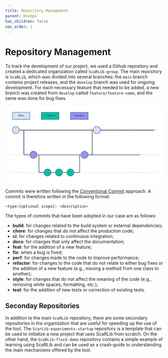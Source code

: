 ```yaml
---
title: Repository Management
parent: DevOps
has_children: false
nav_order: 1
---
```


# Repository Management

To track the development of our project, we used a Github repository and created a dedicated organization called `ScaRLib-group`. The main repository is `ScaRLib`, which was divided into several branches: the `main` branch contains project releases, and the `develop` branch was used for ongoing development. For each necessary feature that needed to be added, a new branch was created from `develop` called `feature/feature-name`, and the same was done for bug fixes.

![GitFlow](/imgs/git-flow.png)

Commits were written following the [Conventional Commit](https://www.conventionalcommits.org/en/v1.0.0/) approach. A commit is therefore written in the following format:

```bash
<type>[optional scope]: <description>
```

The types of commits that have been adopted in our case are as follows:

- **build**: for changes related to the build system or external dependencies;
- **chore**: for changes that do not affect the production code;
- **ci**: for changes related to continuous integration;
- **docs**: for changes that only affect the documentation;
- **feat**: for the addition of a new feature;
- **fix**: when a bug is fixed;
- **perf**: for changes made to the code to improve performance;
- **refactor**: for changes to the code that do not relate to either bug fixes or the addition of a new feature (e.g., moving a method from one class to another);
- **style**: for changes that do not affect the meaning of the code (e.g., removing white spaces, formatting, etc.);
- **test**: for the addition of new tests or correction of existing tests.

## Seconday Repositories

In addition to the main `ScaRLib` repository, there are some secondary repositories in the organization that are useful for speeding up the use of the tool. The `ScarLib-experiments-startup` repository is a template that can be used to initialize a new project that uses ScaRLib from scratch. On the other hand, the `ScaRLib-flock-demo` repository contains a simple example of learning using ScaRLib and can be used as a crash-guide to understanding the main mechanisms offered by the tool.